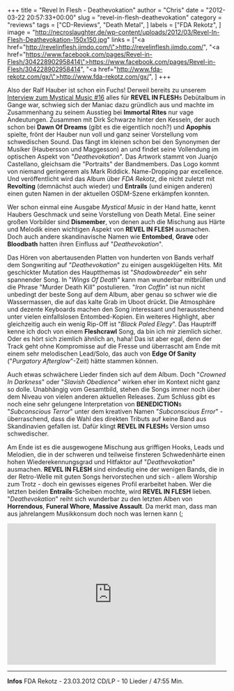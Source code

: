+++
title = "Revel In Flesh - Deathevokation"
author = "Chris"
date = "2012-03-22 20:57:33+00:00"
slug = "revel-in-flesh-deathevokation"
category = "reviews"
tags = ["CD-Reviews", "Death Metal", ]
labels = ["FDA Rekotz", ]
image = "http://necroslaughter.de/wp-content/uploads/2012/03/Revel-In-Flesh-Deathevokation-150x150.jpg"
links = ["<a href=\"http://revelinflesh.jimdo.com/\">http://revelinflesh.jimdo.com/</a>", "<a href=\"https://www.facebook.com/pages/Revel-in-Flesh/304228902958414\">https://www.facebook.com/pages/Revel-in-Flesh/304228902958414</a>", "<a href=\"http://www.fda-rekotz.com/gx/\">http://www.fda-rekotz.com/gx/</a>", ]
+++

Also der Ralf Hauber ist schon ein Fuchs! Derweil bereits zu unserem <a href="http://necroslaughter.de/2011/12/mystical-music-brutale-musik-braucht-brutale-sprache/" title="Mystical Music – Brutale Musik braucht brutale Sprache!!!">Interview zum Mystical Music #16</a> alles für **REVEL IN FLESH**s Debütalbum in Gange war, schwieg sich der Maniac dazu gründlich aus und machte im Zusammenhang zu seinem Ausstieg bei **Immortal Rites** nur vage Andeutungen. Zusammen mit Dirk Schwarze hinter den Kesseln, der auch schon bei **Dawn Of Dreams** (gibt es die eigentlich noch?) und **Apophis** spielte, frönt der Hauber nun voll und ganz seiner Vorstellung vom schwedischen Sound. Das fängt im kleinen schon bei den Synonymen der Musiker (Haubersson und Maggesson) an und findet seine Vollendung im optischen Aspekt von "_Deathevokation_". Das Artwork stammt von Juanjo Castellano, gleichsam die "Portraits" der Bandmembers. Das Logo kommt von niemand geringerem als Mark Riddick. Name-Dropping par excellence. Und veröffentlicht wird das Album über _FDA Rekotz_, die nicht zuletzt mit **Revolting** (demnächst auch wieder) und **Entrails** (und einigen anderen) einen guten Namen in der aktuellen OSDM-Szene erkämpfen konnten.

Wer schon einmal eine Ausgabe _Mystical Music_ in der Hand hatte, kennt Haubers Geschmack und seine Vorstellung von Death Metal. Eine seiner großen Vorbilder sind **Dismember**, von denen auch die Mischung aus Härte und Melodik einen wichtigen Aspekt von **REVEL IN FLESH** ausmachen. Doch auch andere skandinavische Namen wie **Entombed**, **Grave** oder **Bloodbath** hatten ihren Einfluss auf "_Deathevokation_".

Das Hören von abertausenden Platten von hunderten von Bands verhalf dem Songwriting auf "_Deathevokation_" zu einigen ausgeklügelten Hits. Mit geschickter Mutation des Hauptthemas ist "_Shadowbreeder_" ein sehr spannender Song. In "_Wings Of Death_" kann man wunderbar mitbrüllen und die Phrase "Murder Death Kill" postulieren. "_Iron Coffin_" ist nun nicht unbedingt der beste Song auf dem Album, aber genau so schwer wie die Wassermassen, die auf das kalte Grab im Uboot drückt. Die Atmosphäre und dezente Keyboards machen den Song interessant und herausstechend unter vielen einfallslosen Entombed-Kopien. Ein weiteres Highlight, aber gleichzeitig auch ein wenig Rip-Off ist "_Black Paled Elegy_". Das Hauptriff kenne ich doch von einem **Fleshcrawl** Song, da bin ich mir ziemlich sicher. Oder es hört sich ziemlich ähnlich an, haha! Das ist aber egal, denn der Track geht ohne Kompromisse auf die Fresse und überrascht am Ende mit einem sehr melodischen Lead/Solo, das auch von **Edge Of Sanity** ("_Purgatory Afterglow_"-Zeit) hätte stammen können.

Auch etwas schwächere Lieder finden sich auf dem Album. Doch "_Crowned In Darkness_" oder "_Slavish Obedience_" wirken eher im Kontext nicht ganz so dolle. Unabhängig vom Gesamtbild, stehen die Songs immer noch über dem Niveau von vielen anderen aktuellen Releases.
Zum Schluss gibt es noch eine sehr gelungene Interpretation von **BENEDICTION**s "_Subconscious Terror_" unter dem kreativen Namen "_Subconscious Error_" - überraschend, dass die Wahl des direkten Tributs auf keine Band aus Skandinavien gefallen ist. Dafür klingt **REVEL IN FLESH**s Version umso schwedischer.

Am Ende ist es die ausgewogene Mischung aus griffigen Hooks, Leads und Melodien, die in der schweren und teilweise finsteren Schwedenhärte einen hohen Wiederekennungsgrad und Hitfaktor auf "_Deathevokation_" ausmachen. **REVEL IN FLESH** sind eindeutig eine der wenigen Bands, die in der Retro-Welle mit guten Songs hervorstechen und sich - allem Worship zum Trotz - doch ein gewisses eigenes Profil erarbeitet haben. Wer die letzten beiden **Entrails**-Scheiben mochte, wird **REVEL IN FLESH** lieben. "_Deathevokation_" reiht sich wunderbar zu den letzten Alben von **Horrendous**, **Funeral Whore**, **Massive Assault**. Da merkt man, dass man aus jahrelangem Musikkonsum doch noch was lernen kann (;

<iframe allowfullscreen="" frameborder="0" height="325" src="http://www.youtube.com/embed/aYhPjcoeZG0" width="479"></iframe>



---
**Infos**
FDA Rekotz - 23.03.2012
CD/LP - 10 Lieder / 47:55 Min.
